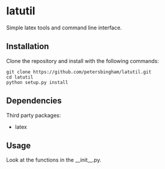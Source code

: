 # latutil
Simple latex tools and command line interface.

## Installation

Clone the repository and install with the following commands:

    git clone https://github.com/petersbingham/latutil.git
    cd latutil
    python setup.py install

## Dependencies

Third party packages:
 - latex

## Usage

Look at the functions in the \_\_init\_\_.py.
